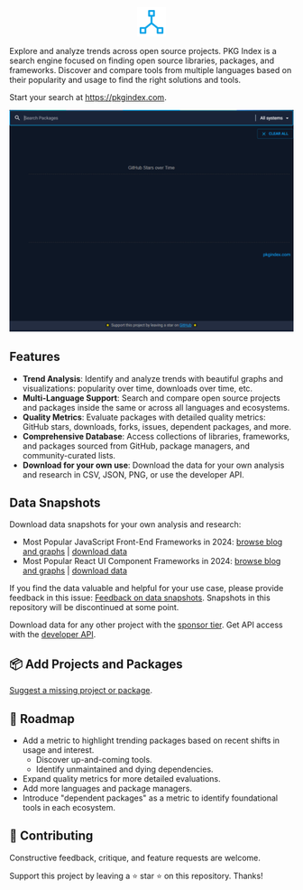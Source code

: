 <p align="center">
  <a href="https://pkgindex.com">
    <img src="assets/logo-256-pkgindex.png" alt="PKG Index" height="52" />
  </a> 
</p>

Explore and analyze trends across open source projects. PKG Index is a search engine focused on finding open source libraries, packages, and frameworks. Discover and compare tools from multiple languages based on their popularity and usage to find the right solutions and tools.

Start your search at https://pkgindex.com.

<p align="center">
  <img src="assets/demo-search-react-angular-vue-pkgindex.gif?raw=true" alt="PKG Index Demo" width="550" />
</p>

## Features

- <strong>Trend Analysis</strong>: Identify and analyze trends with beautiful graphs and visualizations: popularity over time, downloads over time, etc.
- <strong>Multi-Language Support</strong>: Search and compare open source projects and packages inside the same or across all languages and ecosystems.
- <strong>Quality Metrics</strong>: Evaluate packages with detailed quality metrics: GitHub stars, downloads, forks, issues, dependent packages, and more.
- <strong>Comprehensive Database</strong>: Access collections of libraries, frameworks, and packages sourced from GitHub, package managers, and community-curated lists.
- <strong>Download for your own use</strong>: Download the data for your own analysis and research in CSV, JSON, PNG, or use the developer API.

## Data Snapshots

Download data snapshots for your own analysis and research:

- Most Popular JavaScript Front-End Frameworks in 2024: [browse blog and graphs](https://pkgindex.com/blog/best-javascript-front-end-frameworks) | [download data](/data/javascript-front-end-frameworks)
- Most Popular React UI Component Frameworks in 2024: [browse blog and graphs](https://pkgindex.com/blog/react-top-ui-component-frameworks) | [download data](/data/react-ui-component-frameworks)

If you find the data valuable and helpful for your use case, please provide feedback in this issue: [Feedback on data snapshots](https://github.com/pkgidx/pkgindex/issues/2). Snapshots in this repository will be discontinued at some point.

Download data for any other project with the [sponsor tier](https://pkgindex.com/pricing).
Get API access with the [developer API](https://pkgindex.com/pricing).

## 📦 Add Projects and Packages

[Suggest a missing project or package](https://github.com/pkgidx/pkgindex/issues/1).

## 🔨 Roadmap

- Add a metric to highlight trending packages based on recent shifts in usage and interest.
  - Discover up-and-coming tools.
  - Identify unmaintained and dying dependencies.
- Expand quality metrics for more detailed evaluations.
- Add more languages and package managers.
- Introduce "dependent packages" as a metric to identify foundational tools in each ecosystem.

## 💙 Contributing

Constructive feedback, critique, and feature requests are welcome.

Support this project by leaving a ⭐ star ⭐ on this repository. Thanks!
